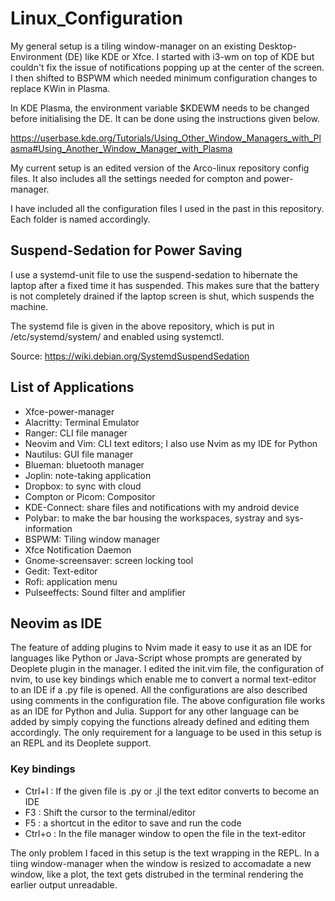 # Linux_Configuration
My general setup is a tiling window-manager on an existing Desktop-Environment (DE) like KDE or Xfce. I started with i3-wm on top of KDE but couldn't fix the issue of notifications popping up at the center of the screen. I then shifted to BSPWM which needed minimum configuration changes to replace KWin in Plasma.

In KDE Plasma, the environment variable $KDEWM needs to be changed before initialising the DE. It can be done using the instructions given below. 

https://userbase.kde.org/Tutorials/Using_Other_Window_Managers_with_Plasma#Using_Another_Window_Manager_with_Plasma

My current setup is an edited version of the Arco-linux repository config files. It also includes all the settings needed for compton and power-manager.

I have included all the configuration files I used in the past in this repository. Each folder is named accordingly.  

## Suspend-Sedation for Power Saving

I use a systemd-unit file to use the suspend-sedation to hibernate the laptop after a fixed time it has suspended. This makes sure that the battery is not completely drained if the laptop screen is shut, which suspends the machine. 

The systemd file is given in the above repository, which is put in /etc/systemd/system/ and enabled using systemctl. 

Source: https://wiki.debian.org/SystemdSuspendSedation

## List of Applications

- Xfce-power-manager
- Alacritty: Terminal Emulator
- Ranger: CLI file manager
- Neovim and Vim: CLI text editors; I also use Nvim as my IDE for Python
- Nautilus: GUI file manager
- Blueman: bluetooth manager
- Joplin: note-taking application
- Dropbox: to sync with cloud
- Compton or Picom: Compositor
- KDE-Connect: share files and notifications with my android device
- Polybar: to make the bar housing the workspaces, systray and sys-information
- BSPWM: Tiling window manager
- Xfce Notification Daemon
- Gnome-screensaver: screen locking tool
- Gedit: Text-editor
- Rofi: application menu
- Pulseeffects: Sound filter and amplifier

## Neovim as IDE

The feature of adding plugins to Nvim made it easy to use it as an IDE for languages like Python or Java-Script whose prompts are generated by Deoplete plugin in the manager. I edited the init.vim file, the configuration of nvim, to use key bindings which enable me to convert a normal text-editor to an IDE if a .py file is opened. All the configurations are also described using comments in the configuration file. The above configuration file works as an IDE for Python and Julia. Support for any other language can be added by simply copying the functions already defined and editing them accordingly. The only requirement for a language to be used in this setup is an REPL and its Deoplete support.

### Key bindings

- Ctrl+I : If the given file is .py or .jl the text editor converts to become an IDE
- F3 : Shift the cursor to the terminal/editor
- F5 : a shortcut in the editor to save and run the code
- Ctrl+o : In the file manager window to open the file in the text-editor

The only problem I faced in this setup is the text wrapping in the REPL. In a tiing window-manager when the window is resized to accomadate a new window, like a plot, the text gets distrubed in the terminal rendering the earlier output unreadable. 
